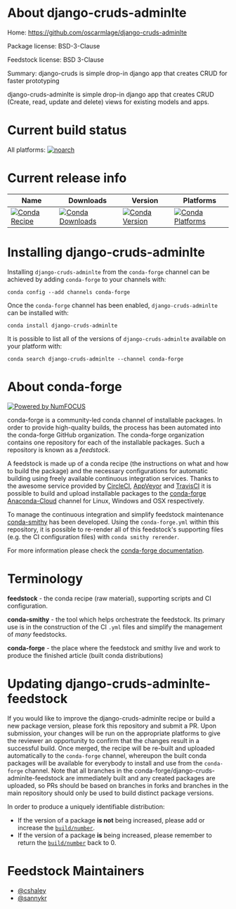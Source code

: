 <!--
# -*- mode: jinja -*-
-->

About django-cruds-adminlte
===========================

Home: https://github.com/oscarmlage/django-cruds-adminlte

Package license: BSD-3-Clause

Feedstock license: BSD 3-Clause

Summary: django-cruds is simple drop-in django app that creates CRUD for faster prototyping

django-cruds-adminlte is simple drop-in django app that creates CRUD (Create, read, update and delete) views for existing models and apps.

Current build status
====================

All platforms:
[![noarch](https://img.shields.io/circleci/project/github/conda-forge/django-cruds-adminlte-feedstock/master.svg?label=noarch)](https://circleci.com/gh/conda-forge/django-cruds-adminlte-feedstock)

Current release info
====================

| Name | Downloads | Version | Platforms |
| --- | --- | --- | --- |
| [![Conda Recipe](https://img.shields.io/badge/recipe-django--cruds--adminlte-green.svg)](https://anaconda.org/conda-forge/django-cruds-adminlte) | [![Conda Downloads](https://img.shields.io/conda/dn/conda-forge/django-cruds-adminlte.svg)](https://anaconda.org/conda-forge/django-cruds-adminlte) | [![Conda Version](https://img.shields.io/conda/vn/conda-forge/django-cruds-adminlte.svg)](https://anaconda.org/conda-forge/django-cruds-adminlte) | [![Conda Platforms](https://img.shields.io/conda/pn/conda-forge/django-cruds-adminlte.svg)](https://anaconda.org/conda-forge/django-cruds-adminlte) |

Installing django-cruds-adminlte
================================

Installing `django-cruds-adminlte` from the `conda-forge` channel can be achieved by adding `conda-forge` to your channels with:

```
conda config --add channels conda-forge
```

Once the `conda-forge` channel has been enabled, `django-cruds-adminlte` can be installed with:

```
conda install django-cruds-adminlte
```

It is possible to list all of the versions of `django-cruds-adminlte` available on your platform with:

```
conda search django-cruds-adminlte --channel conda-forge
```


About conda-forge
=================

[![Powered by NumFOCUS](https://img.shields.io/badge/powered%20by-NumFOCUS-orange.svg?style=flat&colorA=E1523D&colorB=007D8A)](http://numfocus.org)

conda-forge is a community-led conda channel of installable packages.
In order to provide high-quality builds, the process has been automated into the
conda-forge GitHub organization. The conda-forge organization contains one repository
for each of the installable packages. Such a repository is known as a *feedstock*.

A feedstock is made up of a conda recipe (the instructions on what and how to build
the package) and the necessary configurations for automatic building using freely
available continuous integration services. Thanks to the awesome service provided by
[CircleCI](https://circleci.com/), [AppVeyor](https://www.appveyor.com/)
and [TravisCI](https://travis-ci.org/) it is possible to build and upload installable
packages to the [conda-forge](https://anaconda.org/conda-forge)
[Anaconda-Cloud](https://anaconda.org/) channel for Linux, Windows and OSX respectively.

To manage the continuous integration and simplify feedstock maintenance
[conda-smithy](https://github.com/conda-forge/conda-smithy) has been developed.
Using the ``conda-forge.yml`` within this repository, it is possible to re-render all of
this feedstock's supporting files (e.g. the CI configuration files) with ``conda smithy rerender``.

For more information please check the [conda-forge documentation](https://conda-forge.org/docs/).

Terminology
===========

**feedstock** - the conda recipe (raw material), supporting scripts and CI configuration.

**conda-smithy** - the tool which helps orchestrate the feedstock.
                   Its primary use is in the construction of the CI ``.yml`` files
                   and simplify the management of *many* feedstocks.

**conda-forge** - the place where the feedstock and smithy live and work to
                  produce the finished article (built conda distributions)


Updating django-cruds-adminlte-feedstock
========================================

If you would like to improve the django-cruds-adminlte recipe or build a new
package version, please fork this repository and submit a PR. Upon submission,
your changes will be run on the appropriate platforms to give the reviewer an
opportunity to confirm that the changes result in a successful build. Once
merged, the recipe will be re-built and uploaded automatically to the
`conda-forge` channel, whereupon the built conda packages will be available for
everybody to install and use from the `conda-forge` channel.
Note that all branches in the conda-forge/django-cruds-adminlte-feedstock are
immediately built and any created packages are uploaded, so PRs should be based
on branches in forks and branches in the main repository should only be used to
build distinct package versions.

In order to produce a uniquely identifiable distribution:
 * If the version of a package **is not** being increased, please add or increase
   the [``build/number``](https://conda.io/docs/user-guide/tasks/build-packages/define-metadata.html#build-number-and-string).
 * If the version of a package **is** being increased, please remember to return
   the [``build/number``](https://conda.io/docs/user-guide/tasks/build-packages/define-metadata.html#build-number-and-string)
   back to 0.

Feedstock Maintainers
=====================

* [@cshaley](https://github.com/cshaley/)
* [@sannykr](https://github.com/sannykr/)

